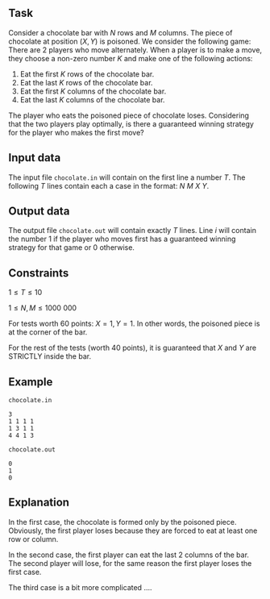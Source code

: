 ## Task

Consider a chocolate bar with $N$ rows and $M$ columns. The piece of chocolate at position $(X, Y)$ is poisoned. We consider the following game: There are 2 players who move alternately. When a player is to make a move, they choose a non-zero number $K$ and make one of the following actions:
1. Eat the first $K$ rows of the chocolate bar.
2. Eat the last $K$ rows of the chocolate bar.
3. Eat the first $K$ columns of the chocolate bar.
4. Eat the last $K$ columns of the chocolate bar.

The player who eats the poisoned piece of chocolate loses. Considering that the two players play optimally, is there a guaranteed winning strategy for the player who makes the first move?

## Input data

The input file `chocolate.in` will contain on the first line a number $T$. The following $T$ lines contain each a case in the format: $N$ $M$ $X$ $Y$.

## Output data

The output file `chocolate.out` will contain exactly $T$ lines. Line $i$ will contain the number 1 if the player who moves first has a guaranteed winning strategy for that game or 0 otherwise.

## Constraints

$1 \leq T \leq 10$

$1 \leq N, M \leq 1000\ 000$

For tests worth 60 points:
$X = 1, Y = 1$. In other words, the poisoned piece is at the corner of the bar.

For the rest of the tests (worth 40 points), it is guaranteed that $X$ and $Y$ are STRICTLY inside the bar.

## Example

`chocolate.in`
```
3
1 1 1 1
1 3 1 1
4 4 1 3
```

`chocolate.out`
```
0
1
0
```

## Explanation

In the first case, the chocolate is formed only by the poisoned piece. Obviously, the first player loses because they are forced to eat at least one row or column.

In the second case, the first player can eat the last 2 columns of the bar. The second player will lose, for the same reason the first player loses the first case.

The third case is a bit more complicated $\dots$.